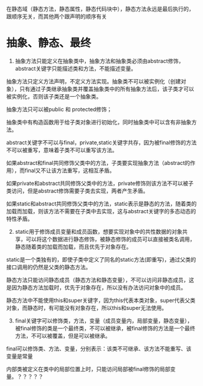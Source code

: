 在静态域（静态方法，静态属性，静态代码块中），静态方法永远是最后执行的，跟顺序无关，而其他两个跟声明的顺序有关

# 抽象、静态、最终
1. 抽象方法只能定义在抽象类中，抽象方法和抽象类必须由abstract修饰，abstract关键字只能描述类和方法，不能描述变量。

抽象方法只定义方法声明，不定义方法实现。抽象类不可以被实例化（创建对象），只有通过子类继承抽象类并覆盖抽象类中的所有抽象方法后，该子类才可以被实例化，否则该子类还是一个抽象类。

抽象方法只可以被public 和 protected修饰；

抽象类中有构造函数用于给子类对象进行初始化，同时抽象类中可以含有非抽象方法。

abstract关键字不可以与final，private,static关键字共存，因为被final修饰的方法不可以被重写，意味着子类不可以重写该方法。

如果abstract和final共同修饰父类中的方法，子类要实现抽象方法（abstract的作用），而final又不让该方法重写，这相互矛盾。

如果private和abstract共同修饰父类中的方法，private修饰则该方法不可以被子类访问，但是abstract修饰需要子类去实现，两者产生矛盾。

如果static和abstract共同修饰父类中的方法，static表示是静态的方法，随着类的加载而加载，则该方法不需要在子类中去实现，这与abstract关键字的多态动态的特性矛盾。

2. static用于修饰成员变量和成员函数，想要实现对象中的共性数据的对象共享，可以将这个数据进行静态修饰，被静态修饰的成员可以直接被类名调用，静态随着类的加载而加载，而且优先于对象存在。

static是一个类独有的，即使子类中定义了同名的static方法(即重写)，通过父类的接口调用的仍然是父类的静态方法。

静态方法只能访问静态成员（静态方法和静态变量），不可以访问非静态成员，这是因为静态方法加载时，优先于对象存在，所以没有办法访问对象中的成员。

静态方法中不能使用this和super关键字，因为this代表本类对象，super代表父类对象，而静态时，有可能没有对象存在，所以this和super无法使用。

3. final关键字可以修饰类，方法，变量（成员变量内，局部变量，静态变量），被final修饰的类是一个最终类，不可以被继承，被final修饰的方法是一个最终方法，不可以被覆盖，但是可以被继承。

final可以修饰类、方法、变量，分别表示：该类不可继承、该方法不能重写、该变量是常量

内部类被定义在类中的局部位置上时，只能访问局部被final修饰的局部变量。？？？？？
